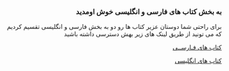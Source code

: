 <h3 align = "right"> به بخش کتاب های فارسی و انگلیسی خوش اومدید </h3>
<p align = "right">
برای راحتی شما دوستان عزیر کتاب ها رو دو به بخش فارسی و انگلیسی تقسیم کردیم که می تونید از طریق لینک های زیر بهش دسترسی داشته باشید
</p>
<p align = "right"><a href="https://github.com/barnamenevisi/Free-resources/tree/main/books/farsi" align = "right"> کتاب های فـارســی </a></p> 
<p align = "right"><a href="https://github.com/barnamenevisi/Free-resources/tree/main/books/english" align = "right">کتاب های انگلیسی </a></p> 
